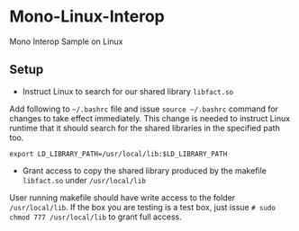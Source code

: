 # Mono-Linux-Interop
Mono Interop Sample on Linux

## Setup

* Instruct Linux to search for our shared library ``` libfact.so ```

Add following to ``` ~/.bashrc ``` file and issue ``` source ~/.bashrc ``` command for changes to take effect immediately. This change is needed to instruct Linux runtime that it should search for the shared libraries in the specified path too.

``` export LD_LIBRARY_PATH=/usr/local/lib:$LD_LIBRARY_PATH ```

* Grant access to copy the shared library produced by the makefile ``` libfact.so ``` under ``` /usr/local/lib ```

User running makefile should have write access to the folder ``` /usr/local/lib ```. If the box you are testing is a test box, just issue ``` # sudo chmod 777 /usr/local/lib ``` to grant full access.
